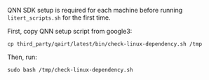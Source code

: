 QNN SDK setup is required for each machine before running `litert_scripts.sh`
for the first time.

First, copy QNN setup script from google3:

```
cp third_party/qairt/latest/bin/check-linux-dependency.sh /tmp
```

Then, run:

```
sudo bash /tmp/check-linux-dependency.sh
```
